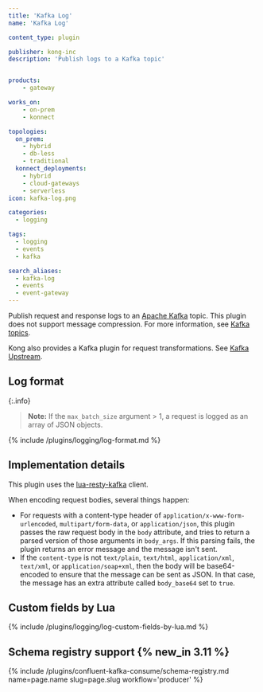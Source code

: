 ```yaml
---
title: 'Kafka Log'
name: 'Kafka Log'

content_type: plugin

publisher: kong-inc
description: 'Publish logs to a Kafka topic'


products:
    - gateway

works_on:
    - on-prem
    - konnect

topologies:
  on_prem:
    - hybrid
    - db-less
    - traditional
  konnect_deployments:
    - hybrid
    - cloud-gateways
    - serverless
icon: kafka-log.png

categories:
  - logging

tags:
  - logging
  - events
  - kafka

search_aliases:
  - kafka-log
  - events
  - event-gateway
---
```


Publish request and response logs to an [Apache Kafka](https://kafka.apache.org/) topic. This plugin does not support message compression.
For more information, see [Kafka topics](https://kafka.apache.org/documentation/#intro_concepts_and_terms).

Kong also provides a Kafka plugin for request transformations. See [Kafka Upstream](/plugins/kafka-upstream/).

## Log format

{:.info}
> **Note:** If the `max_batch_size` argument > 1, a request is logged as an array of JSON objects.

{% include /plugins/logging/log-format.md %}

## Implementation details

This plugin uses the [lua-resty-kafka](https://github.com/kong/lua-resty-kafka) client.

When encoding request bodies, several things happen:

* For requests with a content-type header of `application/x-www-form-urlencoded`, `multipart/form-data`,
  or `application/json`, this plugin passes the raw request body in the `body` attribute, and tries
  to return a parsed version of those arguments in `body_args`. 
  If this parsing fails, the plugin returns an error message and the message isn't sent.
* If the `content-type` is not `text/plain`, `text/html`, `application/xml`, `text/xml`, or `application/soap+xml`,
  then the body will be base64-encoded to ensure that the message can be sent as JSON. In that case,
  the message has an extra attribute called `body_base64` set to `true`.


## Custom fields by Lua

{% include /plugins/logging/log-custom-fields-by-lua.md %}

## Schema registry support {% new_in 3.11 %}

{% include /plugins/confluent-kafka-consume/schema-registry.md name=page.name slug=page.slug workflow='producer' %}